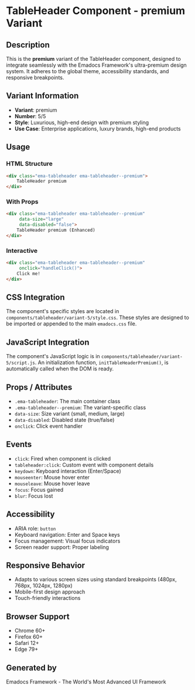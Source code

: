# TableHeader Component - premium Variant

## Description
This is the **premium** variant of the TableHeader component, designed to integrate seamlessly with the Emadocs Framework's ultra-premium design system. It adheres to the global theme, accessibility standards, and responsive breakpoints.

## Variant Information
- **Variant**: premium
- **Number**: 5/5
- **Style**: Luxurious, high-end design with premium styling
- **Use Case**: Enterprise applications, luxury brands, high-end products

## Usage

### HTML Structure
```html
<div class="ema-tableheader ema-tableheader--premium">
    TableHeader premium
</div>
```

### With Props
```html
<div class="ema-tableheader ema-tableheader--premium" 
     data-size="large" 
     data-disabled="false">
    TableHeader premium (Enhanced)
</div>
```

### Interactive
```html
<div class="ema-tableheader ema-tableheader--premium" 
     onclick="handleClick()">
    Click me!
</div>
```

## CSS Integration
The component's specific styles are located in `components/tableheader/variant-5/style.css`. These styles are designed to be imported or appended to the main `emadocs.css` file.

## JavaScript Integration
The component's JavaScript logic is in `components/tableheader/variant-5/script.js`. An initialization function, `initTableHeaderPremium()`, is automatically called when the DOM is ready.

## Props / Attributes
- `.ema-tableheader`: The main container class
- `.ema-tableheader--premium`: The variant-specific class
- `data-size`: Size variant (small, medium, large)
- `data-disabled`: Disabled state (true/false)
- `onclick`: Click event handler

## Events
- `click`: Fired when component is clicked
- `tableheader:click`: Custom event with component details
- `keydown`: Keyboard interaction (Enter/Space)
- `mouseenter`: Mouse hover enter
- `mouseleave`: Mouse hover leave
- `focus`: Focus gained
- `blur`: Focus lost

## Accessibility
- ARIA role: `button`
- Keyboard navigation: Enter and Space keys
- Focus management: Visual focus indicators
- Screen reader support: Proper labeling

## Responsive Behavior
- Adapts to various screen sizes using standard breakpoints (480px, 768px, 1024px, 1280px)
- Mobile-first design approach
- Touch-friendly interactions

## Browser Support
- Chrome 60+
- Firefox 60+
- Safari 12+
- Edge 79+

## Generated by
Emadocs Framework - The World's Most Advanced UI Framework
